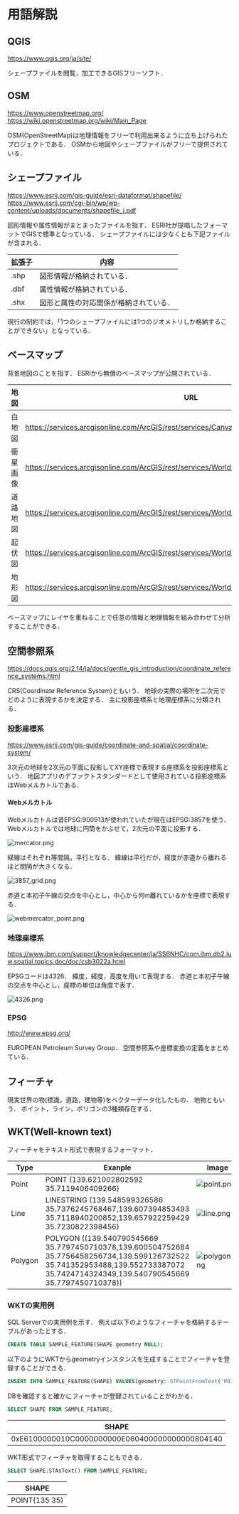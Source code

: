 # 用語解説

## QGIS

https://www.qgis.org/ja/site/

シェープファイルを閲覧，加工できるGISフリーソフト．




## OSM

https://www.openstreetmap.org/
https://wiki.openstreetmap.org/wiki/Main_Page

OSM(OpenStreetMap)は地理情報をフリーで利用出来るように立ち上げられたプロジェクトである．
OSMから地図やシェープファイルがフリーで提供されている．



## シェープファイル

https://www.esrij.com/gis-guide/esri-dataformat/shapefile/
https://www.esrij.com/cgi-bin/wp/wp-content/uploads/documents/shapefile_j.pdf

図形情報や属性情報がまとまったファイルを指す．
ESRI社が提唱したフォーマットでGISで標準となっている．
シェープファイルには少なくとも下記ファイルが含まれる．

|拡張子|内容|
|---|---|
|.shp|図形情報が格納されている．|
|.dbf|属性情報が格納されている．|
|.shx|図形と属性の対応関係が格納されている．|

現行の制約では，「1つのシェープファイルには1つのジオメトリしか格納することができない」となっている．


## ベースマップ

背景地図のことを指す．
ESRIから無償のベースマップが公開されている．

| 地図 | URL |
|---|---|
| 白地図 | https://services.arcgisonline.com/ArcGIS/rest/services/Canvas/World_Light_Gray_Base/MapServer |
| 衛星画像 | https://services.arcgisonline.com/ArcGIS/rest/services/World_Imagery/MapServer |
| 道路地図 | https://services.arcgisonline.com/ArcGIS/rest/services/World_Street_Map/MapServer |
| 起伏図 | https://services.arcgisonline.com/ArcGIS/rest/services/World_Terrain_Base/MapServer |
| 地形図 | https://services.arcgisonline.com/ArcGIS/rest/services/World_Topo_Map/MapServer |

ベースマップにレイヤを重ねることで任意の情報と地理情報を組み合わせて分析することができる．



## 空間参照系

https://docs.qgis.org/2.14/ja/docs/gentle_gis_introduction/coordinate_reference_systems.html

CRS(Coordinate Reference System)ともいう．
地球の実際の場所を二次元でどのように表現するかを決定する．
主に投影座標系と地理座標系に分類される．

### 投影座標系

https://www.esrij.com/gis-guide/coordinate-and-spatial/coordinate-system/

3次元の地球を2次元の平面に投影してXY座標で表現する座標系を投影座標系という．
地図アプリのデファクトスタンダードとして使用されている投影座標系はWebメルカトルである．

#### Webメルカトル

Webメルカトルは昔EPSG:900913が使われていたが現在はEPSG:3857を使う．
Webメルカトルでは地球に円筒をかぶせて，2次元の平面に投影する．

![mercator.png](mercator.png)

経線はそれぞれ等間隔，平行となる．
緯線は平行だが，経度が赤道から離れるほど間隔が大きくなる．

![3857_grid.png](3857_grid.png)

赤道と本初子午線の交点を中心とし，中心から何m離れているかを座標で表現する．

![webmercator_point.png](webmercator_point.png)



### 地理座標系

https://www.ibm.com/support/knowledgecenter/ja/SS6NHC/com.ibm.db2.luw.spatial.topics.doc/doc/csb3022a.html

EPSGコードは4326．
緯度，経度，高度を用いて表現する．
赤道と本初子午線の交点を中心とし，座標の単位は角度で表す．

![4326.png](4326.png)


### EPSG

http://www.epsg.org/

EUROPEAN Petroleum Survey Group．
空間参照系や座標変換の定義をまとめている．



## フィーチャ

現実世界の物(標識，道路，建物等)をベクターデータ化したもの．
地物ともいう．
ポイント，ライン，ポリゴンの3種類存在する．



## WKT(Well-known text)

フィーチャをテキスト形式で表現するフォーマット．

|Type|Exanple|Image|
|---|---|---|
|Point|POINT (139.621002802592 35.7119406409266)|![point.png](point.png)|
|Line|LINESTRING (139.548599326586 35.7376245768467,139.607394853493 35.7118940200852,139.657922259429 35.7230822398456)|![line.png](line.png)|
|Polygon|POLYGON ((139.540790545669 35.7797450710378,139.600504752684 35.7756458256734,139.599126732522 35.741352953488,139.552733387072 35.7424714324349,139.540790545669 35.7797450710378))|![polygon.png](polygon.png)|

### WKTの実用例

SQL Serverでの実用例を示す．
例えば以下のようなフィーチャを格納するテーブルがあったとする．

```sql
CREATE TABLE SAMPLE_FEATURE(SHAPE geometry NULL);
```

以下のようにWKTからgeometryインスタンスを生成することでフィーチャを登録することができる．

```sql
INSERT INTO SAMPLE_FEATURE(SHAPE) VALUES(geometry::STPointFromText('POINT(135 35)', 4326));
```

DBを確認すると確かにフィーチャが登録されていることがわかる．


```sql
SELECT SHAPE FROM SAMPLE_FEATURE;
```

|SHAPE|
|---|
|0xE6100000010C0000000000E060400000000000804140|


WKT形式でフィーチャを取得することもできる．

```sql
SELECT SHAPE.STAsText() FROM SAMPLE_FEATURE;
```

|SHAPE|
|---|
|POINT(135 35)|

